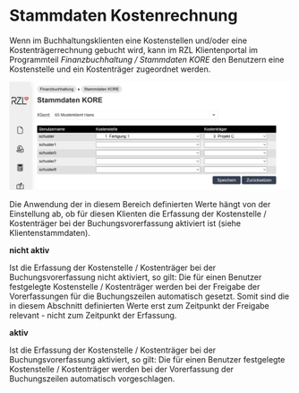 # Stammdaten Kostenrechnung

Wenn im Buchhaltungsklienten eine Kostenstellen und/oder eine Kostenträgerrechnung gebucht wird, kann im RZL Klientenportal im Programmteil *Finanzbuchhaltung / Stammdaten KORE* den Benutzern eine Kostenstelle und ein Kostenträger zugeordnet werden.


![](img/image77.png)

Die Anwendung der in diesem Bereich definierten Werte hängt von der Einstellung ab, ob für diesen Klienten die Erfassung der Kostenstelle / Kostenträger bei der Buchungsvorerfassung aktiviert ist (siehe Klientenstammdaten).

**nicht aktiv**

Ist die Erfassung der Kostenstelle / Kostenträger bei der Buchungsvorerfassung nicht aktiviert, so gilt: Die für einen Benutzer festgelegte Kostenstelle / Kostenträger werden
bei der Freigabe der Vorerfassungen für die Buchungszeilen automatisch gesetzt. Somit sind die in diesem Abschnitt definierten Werte erst zum Zeitpunkt der Freigabe relevant - nicht zum Zeitpunkt der Erfassung.


**aktiv**

Ist die Erfassung der Kostenstelle / Kostenträger bei der Buchungsvorerfassung aktiviert, so gilt: Die für einen Benutzer festgelegte Kostenstelle / Kostenträger werden
bei der Vorerfassung der Buchungszeilen automatisch vorgeschlagen.